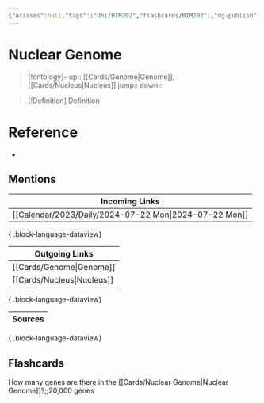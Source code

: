 ```yaml
---
{"aliases":null,"tags":["Uni/BIM202","flashcards/BIM202"],"dg-publish":true,"permalink":"/cards/nuclear-genome/","dgPassFrontmatter":true}
---
```


# Nuclear Genome

> [!ontology]-
> up:: [[Cards/Genome\|Genome]], [[Cards/Nucleus\|Nucleus]]
> jump:: 
> down:: 

> [!Definition] Definition

# Reference

- 

## Mentions

| Incoming Links                                            |
| --------------------------------------------------------- |
| [[Calendar/2023/Daily/2024-07-22 Mon\|2024-07-22 Mon]] |

{ .block-language-dataview}

| Outgoing Links                |
| ----------------------------- |
| [[Cards/Genome\|Genome]]   |
| [[Cards/Nucleus\|Nucleus]] |

{ .block-language-dataview}

| Sources |
| ------- |

{ .block-language-dataview}

## Flashcards

How many genes are there in the [[Cards/Nuclear Genome\|Nuclear Genome]]?;;20,000 genes
<!--SR:!2024-08-29,1,190-->